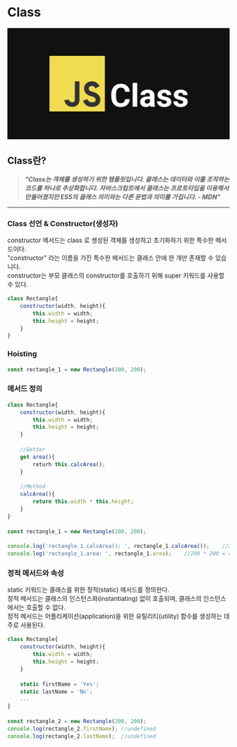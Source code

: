 # **Class**

![Class](thumb.jpg)

## **Class란?**
> **_"Class는 객체를 생성하기 위한 템플릿입니다. 클래스는 데이터와 이를 조작하는 코드를 하나로 추상화합니다. 자바스크립트에서 클래스는 프로토타입을 이용해서 만들어졌지만 ES5의 클래스 의미와는 다른 문법과 의미를 가집니다. - MDN"_**  

---

### **Class 선언 & Constructor(생성자)**
constructor 메서드는 class 로 생성된 객체를 생성하고 초기화하기 위한 특수한 메서드이다.  
"constructor" 라는 이름을 가진 특수한 메서드는 클래스 안에 한 개만 존재할 수 있습니다.  
constructor는 부모 클래스의 constructor를 호출하기 위해 super 키워드를 사용할 수 있다.
```js
class Rectangle{
	constructor(width, height){
		this.width = width;
		this.height = height;
	}
}
```

### **Hoisting**
```js
const rectangle_1 = new Rectangle(200, 200);
```

### **메서드 정의**
```js
class Rectangle{
	constructor(width, height){
		this.width = width;
		this.height = height;
	}

	//Getter
	get area(){
		returh this.calcArea();
	}

	//Method
	calcArea(){
		return this.width * this.height;
	}
}

const rectangle_1 = new Rectangle(200, 200);

console.log('rectangle_1.calcArea(): ', rectangle_1.calcArea());	//200 * 200 = 40000
console.log('rectangle_1.area: ', rectangle_1.area);	//200 * 200 = 40000
```

### **정적 메서드와 속성**
static 키워드는 클래스를 위한 정적(static) 메서드를 정의한다.  
정적 메서드는 클래스의 인스턴스화(instantiating) 없이 호출되며, 클래스의 인스턴스에서는 호출할 수 없다.  
정적 메서드는 어플리케이션(application)을 위한 유틸리티(utility) 함수를 생성하는 데 주로 사용된다.
```js
class Rectangle{
	constructor(width, height){
		this.width = width;
		this.height = height;
	}

	static firstName = 'Yes';
	static lastName = 'No';
	...
}

const rectangle_2 = new Rectangle(200, 200);
console.log(rectangle_2.firstName);	//undefined
console.log(rectangle_2.lastName);	//undefined
```